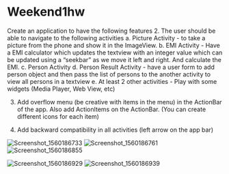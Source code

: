 # Weekend1hw
Create an application to have the following features
2. The user should be able to navigate to the following activities
	a. Picture Activity
		- to take a picture from the phone and show it in the ImageView.
	b. EMI Activity
		- Have a EMI calculator which updates the textview with an integer value which can be updated using a “seekbar” as we move it left and right. And calculate the EMI.
	c. Person Activity
	d. Person Result Activity
		- have a user form to add person object and then pass the list of persons to the another activity to view all persons in a textview
	e.  At least 2 other activities
		- Play with some widgets (Media Player, Web View, etc)
	
3. Add overflow menu (be creative with items in the menu) in the ActionBar of the app. Also add ActionItems on the ActionBar. (You can create different icons for each item)

5. Add backward compatibility in all activities (left arrow on the app bar)

![Screenshot_1560186733](https://user-images.githubusercontent.com/51377425/59213248-6c454880-8b82-11e9-8a62-52188bd6ecb4.png)
![Screenshot_1560186761](https://user-images.githubusercontent.com/51377425/59213252-6e0f0c00-8b82-11e9-87ea-0de7a6a07ffd.png)
![Screenshot_1560186855](https://user-images.githubusercontent.com/51377425/59213274-79623780-8b82-11e9-9c3d-9fa69b21c53d.png)


![Screenshot_1560186929](https://user-images.githubusercontent.com/51377425/59213287-7f581880-8b82-11e9-8719-575b426f3de5.png)
![Screenshot_1560186939](https://user-images.githubusercontent.com/51377425/59213292-81ba7280-8b82-11e9-864f-4dfb3297af19.png)
